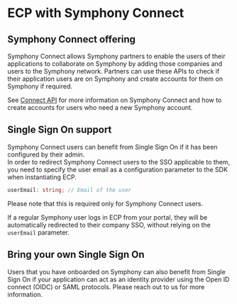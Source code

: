 # ECP with Symphony Connect

## Symphony Connect offering

Symphony Connect allows Symphony partners to enable the users of their applications to collaborate on Symphony by adding those companies and users to the Symphony network. Partners can use these APIs to check if their application users are on Symphony and create accounts for them on Symphony if required.

See [Connect API](https://docs.developers.symphony.com/symphony-rest-api/symphony-channel-connect-rest-api) for more information on Symphony Connect and how to create accounts for users who need a new Symphony account.&#x20;

## Single Sign On support

Symphony Connect users can benefit from Single Sign On if it has been configured by their admin. \
In order to redirect Symphony Connect users to the SSO applicable to them, you need to specify the user email as a configuration parameter to the SDK when instantiating ECP.

```typescript
userEmail: string; // Email of the user
```

Please note that this is required only for Symphony Connect users.&#x20;

If a regular Symphony user logs in ECP from your portal, they will be automatically redirected to their company SSO, without relying on the `userEmail` parameter.

## Bring your own Single Sign On

Users that you have onboarded on Symphony can also benefit from Single Sign On if your application can act as an identity provider using the Open ID connect (OIDC) or SAML protocols. Please reach out to us for more information.
